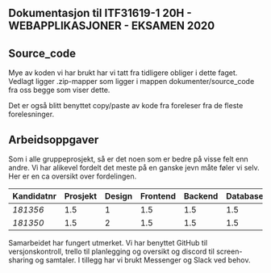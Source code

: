 ## Dokumentasjon til ITF31619-1 20H - WEBAPPLIKASJONER - EKSAMEN 2020

Source_code
  -------

Mye av koden vi har brukt har vi tatt fra tidligere obliger i dette faget. Vedlagt ligger .zip-mapper som ligger i mappen dokumenter/source_code fra oss begge som viser dette. 

Det er også blitt benyttet copy/paste av kode fra foreleser fra de fleste forelesninger.

Arbeidsoppgaver
  -------

Som i alle gruppeprosjekt, så er det noen som er bedre på visse felt enn andre. Vi har alikevel fordelt det meste på en ganske jevn måte føler vi selv. Her er en ca oversikt over fordelingen.


Kandidatnr | Prosjekt | Design | Frontend | Backend | Database | Autentisering/Autorisering
--- |--- | --- | --- | --- | --- | ---
*181356* | 1.5 | 1 | 1.5 | 1.5 | 1.5 | 2
*181350* | 1.5 | 2 | 1.5 | 1.5 | 1.5 | 1


Samarbeidet har fungert utmerket. Vi har benyttet GitHub til versjonskontroll, trello til planlegging og oversikt og discord til screen-sharing og samtaler. I tillegg har vi brukt Messenger og Slack ved behov.

